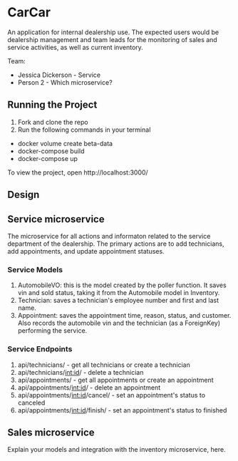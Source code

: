 # CarCar

An application for internal dealership use. The expected users would be dealership management and team leads for the monitoring of sales and service activities, as well as current inventory.

Team:

* Jessica Dickerson - Service
* Person 2 - Which microservice?

## Running the Project

1. Fork and clone the repo
2. Run the following commands in your terminal
- docker volume create beta-data
- docker-compose build
- docker-compose up

To view the project, open http://localhost:3000/

## Design

## Service microservice
The microservice for all actions and informaton related to the service department of the dealership. The primary actions are to add technicians, add appointments, and update appointment statuses.

### Service Models
1. AutomobileVO: this is the model created by the poller function. It saves vin and sold status, taking it from the Automobile model in Inventory.
2. Technician: saves a technician's employee number and first and last name.
3. Appointment: saves the appointment time, reason, status, and customer. Also records the automobile vin and the technician (as a ForeignKey) performing the service.

### Service Endpoints
1. api/technicians/ - get all technicians or create a technician
2. api/technicians/<int:id>/ - delete a technician
3. api/appointments/ - get all appointments or create an appointment
4. api/appointments/<int:id>/ - delete an appointment
5. api/appointments/<int:id>/cancel/ - set an appointment's status to canceled
6. api/appointments/<int:id>/finish/ - set an appointment's status to finished


## Sales microservice

Explain your models and integration with the inventory
microservice, here.
